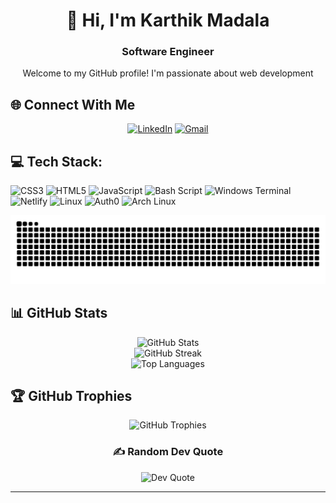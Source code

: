 [linkedin]: [https://www.linkedin.com/in/karthik-m-15850a230](https://in.linkedin.com/in/karthik-m-15850a230?trk=people-guest_people_search-card)
[github]: https://www.github.com/karthikmadala
[gmail]: mailto:madalakarthiknaidu3@gmail.com

<div align="center">
  <h1>👋 Hi, I'm Karthik Madala</h1>
  <h3>Software Engineer</h3>
  <p>Welcome to my GitHub profile! I'm passionate about web development</p>
  
 
</div>

## 🌐 Connect With Me
<div align="center">
<!--   <a href="https://instagram.com/karthikmadala" target="_blank"><img src="https://img.shields.io/badge/Instagram-%23E4405F.svg?logo=Instagram&logoColor=white" alt="Instagram"></a> -->
  <a href="https://www.linkedin.com/in/karthik-m-15850a230/" target="_blank"><img src="https://img.shields.io/badge/LinkedIn-%230077B5.svg?logo=linkedin&logoColor=white" alt="LinkedIn"></a>
<!--   <a href="https://x.com/karthikmadala_" target="_blank"><img src="https://img.shields.io/badge/X-black.svg?logo=X&logoColor=white" alt="X"></a> -->
  <a href="mailto:madalakarthiknaidu3@gmail.com"><img src="https://img.shields.io/badge/Gmail-D14836?style=flat&logo=gmail&logoColor=white" alt="Gmail"></a>
</div>

## 💻 Tech Stack:
![CSS3](https://img.shields.io/badge/css3-%231572B6.svg?style=for-the-badge&logo=css3&logoColor=white) ![HTML5](https://img.shields.io/badge/html5-%23E34F26.svg?style=for-the-badge&logo=html5&logoColor=white) ![JavaScript](https://img.shields.io/badge/javascript-%23323330.svg?style=for-the-badge&logo=javascript&logoColor=%23F7DF1E) ![Bash Script](https://img.shields.io/badge/bash_script-%23121011.svg?style=for-the-badge&logo=gnu-bash&logoColor=white) ![Windows Terminal](https://img.shields.io/badge/Windows%20Terminal-%234D4D4D.svg?style=for-the-badge&logo=windows-terminal&logoColor=white)  ![Netlify](https://img.shields.io/badge/netlify-%23000000.svg?style=for-the-badge&logo=netlify&logoColor=#00C7B7)  ![Linux](https://img.shields.io/badge/Linux-FCC624?style=for-the-badge&logo=linux&logoColor=black) ![Auth0](https://img.shields.io/badge/Auth0-%23EB5424.svg?style=for-the-badge&logo=auth0&logoColor=white) ![Arch Linux](https://img.shields.io/badge/Arch_Linux-1793D1?style=for-the-badge&logo=arch-linux&logoColor=white)

<div align="center">
  <picture>
    <source media="(prefers-color-scheme: dark)" srcset="https://raw.githubusercontent.com/karthikmadala/karthikmadala/output/github-snake-dark.svg" />
    <source media="(prefers-color-scheme: light)" srcset="https://raw.githubusercontent.com/karthikmadala/karthikmadala/output/github-snake.svg" />
    <img alt="github-snake" src="https://raw.githubusercontent.com/karthikmadala/karthikmadala/output/github-snake.svg" />
  </picture>
</div>


## 📊 GitHub Stats

<div align="center">
  <img src="https://github-readme-stats.vercel.app/api?username=karthikmadala&theme=github_dark&hide_border=false&include_all_commits=false&count_private=false" alt="GitHub Stats" />
  <br/>
  <img src="https://nirzak-streak-stats.vercel.app/?user=karthikmadala&theme=github_dark&hide_border=false" alt="GitHub Streak" />
  <br/>
  <img src="https://github-readme-stats.vercel.app/api/top-langs/?username=karthikmadala&theme=github_dark&hide_border=false&include_all_commits=false&count_private=false&layout=compact" alt="Top Languages" />
</div>

## 🏆 GitHub Trophies
<div align="center">
  <img src="https://github-profile-trophy.vercel.app/?username=karthikmadala&theme=tokyonight&no-frame=true&no-bg=false&margin-w=4" alt="GitHub Trophies" />
</div>

<div align="center">
  
  ### ✍️ Random Dev Quote
  <img src="https://quotes-github-readme.vercel.app/api?type=horizontal&theme=radical" alt="Dev Quote" />
  
  ---
</div>
